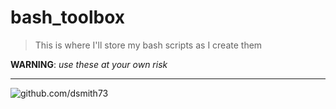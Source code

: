 # bash_toolbox

> This is where I'll store my bash scripts as I create them  

**WARNING**: _use these at your own risk_  

---

![github.com/dsmith73](https://avatars1.githubusercontent.com/u/44279121?s=60&u=7a933a33b51505f9d6435eeffae1c8156a47dc77&v=4 "github.com/dsmith73")  
